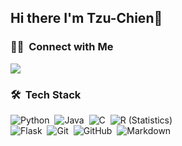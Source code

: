 ## Hi there I'm Tzu-Chien👋

<!--
**lenow520/lenow520** is a ✨ _special_ ✨ repository because its `README.md` (this file) appears on your GitHub profile.

Here are some ideas to get you started:

- 🔭 I’m currently working on ...
- 👯 I’m looking to collaborate on ...
- 📫 How to reach me: ...
- 😄 Pronouns: She/Her/Her
- ⚡ Fun fact: ...

### 👩‍💻 About Me
💡  I like to explore new technologies and develop software solutions and quick hacks.
🎓  I'm currently studying Master of Software Engineering at the Carnegie Mellon University.
🌱  I'm on track for learning more about Artificial Intelligence, Systems Design, and Cloud Architecture.
💬  Feel free to reach out to me for pro bono consulting and volunteering, or just for some interesting discussion.
📄  Please have a look at my Résumé for more details about me. I'm open to feedback and suggestions!



### 🤝🏻 &nbsp;Connect with Me

<p align="center">
<a href="https://www.linkedin.com/in/tzu-chien-huang-6153ba203/"><img src="https://img.shields.io/badge/-Aditya%20Vikram%20Singh-0077B5style=flat&logo=Linkedin&logoColor=white"/></a>
<a href="mailto:avsingh@umass.edu"><img src="https://img.shields.io/badge/-avsingh@umass.edu-D14836?style=flat&logo=Gmail&logoColor=white"/></a>
</p>
-->

### 🤝🏻 &nbsp;Connect with Me

<a href="https://www.linkedin.com/in/tzu-chien-huang-6153ba203/"><img src="https://img.shields.io/badge/Linkedin-Tzu--Chien%20Huang-blue?style=flat-square&logo=Linkedin&logoColor=white"/></a>

### 🛠 &nbsp;Tech Stack

![Python](https://img.shields.io/badge/-Python-05122A?style=flat&logo=python)&nbsp;
![Java](https://img.shields.io/badge/-Java-05122A?style=flat&logo=Java&logoColor=FFA518)&nbsp;
![C](https://img.shields.io/badge/-C-05122A?style=flat&logo=C&logoColor=A8B9CC)&nbsp;
![R (Statistics)](https://img.shields.io/badge/-R-05122A?style=flat&logo=R&logoColor=276DC3)\
![Flask](https://img.shields.io/badge/-Flask-05122A?style=flat&logo=flask)&nbsp;
![Git](https://img.shields.io/badge/-Git-05122A?style=flat&logo=git)&nbsp;
![GitHub](https://img.shields.io/badge/-GitHub-05122A?style=flat&logo=github)&nbsp;
![Markdown](https://img.shields.io/badge/-Markdown-05122A?style=flat&logo=markdown)
